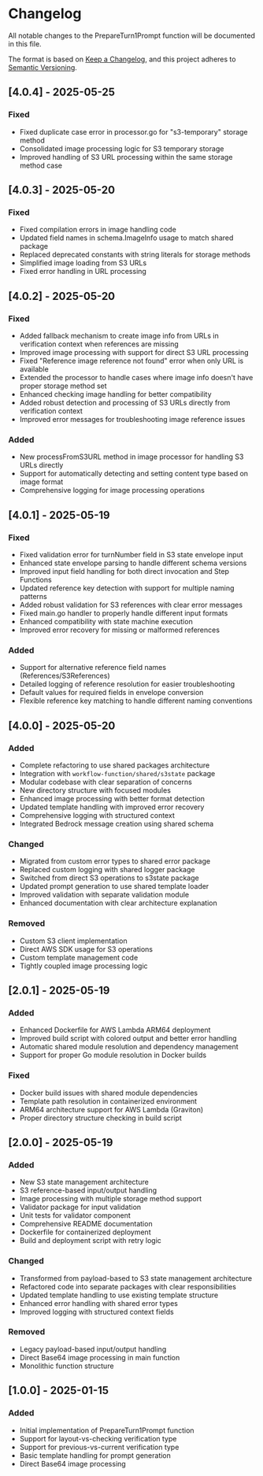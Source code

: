 # Changelog

All notable changes to the PrepareTurn1Prompt function will be documented in this file.

The format is based on [Keep a Changelog](https://keepachangelog.com/en/1.0.0/),
and this project adheres to [Semantic Versioning](https://semver.org/spec/v2.0.0.html).

## [4.0.4] - 2025-05-25

### Fixed
- Fixed duplicate case error in processor.go for "s3-temporary" storage method
- Consolidated image processing logic for S3 temporary storage
- Improved handling of S3 URL processing within the same storage method case

## [4.0.3] - 2025-05-20

### Fixed
- Fixed compilation errors in image handling code
- Updated field names in schema.ImageInfo usage to match shared package
- Replaced deprecated constants with string literals for storage methods
- Simplified image loading from S3 URLs
- Fixed error handling in URL processing

## [4.0.2] - 2025-05-20

### Fixed
- Added fallback mechanism to create image info from URLs in verification context when references are missing
- Improved image processing with support for direct S3 URL processing
- Fixed "Reference image reference not found" error when only URL is available
- Extended the processor to handle cases where image info doesn't have proper storage method set
- Enhanced checking image handling for better compatibility
- Added robust detection and processing of S3 URLs directly from verification context
- Improved error messages for troubleshooting image reference issues

### Added
- New processFromS3URL method in image processor for handling S3 URLs directly
- Support for automatically detecting and setting content type based on image format
- Comprehensive logging for image processing operations

## [4.0.1] - 2025-05-19

### Fixed
- Fixed validation error for turnNumber field in S3 state envelope input
- Enhanced state envelope parsing to handle different schema versions
- Improved input field handling for both direct invocation and Step Functions
- Updated reference key detection with support for multiple naming patterns
- Added robust validation for S3 references with clear error messages
- Fixed main.go handler to properly handle different input formats
- Enhanced compatibility with state machine execution
- Improved error recovery for missing or malformed references

### Added
- Support for alternative reference field names (References/S3References)
- Detailed logging of reference resolution for easier troubleshooting
- Default values for required fields in envelope conversion
- Flexible reference key matching to handle different naming conventions

## [4.0.0] - 2025-05-20

### Added
- Complete refactoring to use shared packages architecture
- Integration with `workflow-function/shared/s3state` package
- Modular codebase with clear separation of concerns
- New directory structure with focused modules
- Enhanced image processing with better format detection
- Updated template handling with improved error recovery
- Comprehensive logging with structured context
- Integrated Bedrock message creation using shared schema

### Changed
- Migrated from custom error types to shared error package
- Replaced custom logging with shared logger package
- Switched from direct S3 operations to s3state package
- Updated prompt generation to use shared template loader
- Improved validation with separate validation module
- Enhanced documentation with clear architecture explanation

### Removed
- Custom S3 client implementation
- Direct AWS SDK usage for S3 operations
- Custom template management code
- Tightly coupled image processing logic

## [2.0.1] - 2025-05-19

### Added
- Enhanced Dockerfile for AWS Lambda ARM64 deployment
- Improved build script with colored output and better error handling
- Automatic shared module resolution and dependency management
- Support for proper Go module resolution in Docker builds

### Fixed
- Docker build issues with shared module dependencies
- Template path resolution in containerized environment
- ARM64 architecture support for AWS Lambda (Graviton)
- Proper directory structure checking in build script

## [2.0.0] - 2025-05-19

### Added
- New S3 state management architecture
- S3 reference-based input/output handling
- Image processing with multiple storage method support
- Validator package for input validation
- Unit tests for validator component
- Comprehensive README documentation
- Dockerfile for containerized deployment
- Build and deployment script with retry logic

### Changed
- Transformed from payload-based to S3 state management architecture
- Refactored code into separate packages with clear responsibilities
- Updated template handling to use existing template structure
- Enhanced error handling with shared error types
- Improved logging with structured context fields

### Removed
- Legacy payload-based input/output handling
- Direct Base64 image processing in main function
- Monolithic function structure

## [1.0.0] - 2025-01-15

### Added
- Initial implementation of PrepareTurn1Prompt function
- Support for layout-vs-checking verification type
- Support for previous-vs-current verification type
- Basic template handling for prompt generation
- Direct Base64 image processing